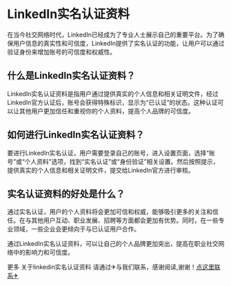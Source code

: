 # LinkedIn实名认证资料

在当今社交网络时代，LinkedIn已经成为了专业人士展示自己的重要平台。为了确保用户信息的真实性和可信度，LinkedIn提供了实名认证的功能，让用户可以通过验证身份来增加账号的可信度和权威性。

## 什么是LinkedIn实名认证资料？

LinkedIn实名认证资料是指用户通过提供真实的个人信息和相关证明文件，经过LinkedIn官方认证后，账号会获得特殊标识，显示为“已认证”的状态。这种认证可以让其他用户更加信任和重视你的个人资料，提高个人品牌的可信度。

## 如何进行LinkedIn实名认证资料？

要进行LinkedIn实名认证，用户需要登录自己的账号，进入设置页面，选择“账号”或“个人资料”选项，找到“实名认证”或“身份验证”相关设置。然后按照提示，提供真实的个人信息和相关证明文件，提交给LinkedIn官方进行审核。

## 实名认证资料的好处是什么？

通过实名认证，用户的个人资料将会更加可信和权威，能够吸引更多的关注和信任。在与其他用户互动、职业发展、招聘等方面都会更加有优势。同时，在一些专业领域，一些企业会更倾向于与已认证用户合作。

通过LinkedIn实名认证资料，可以让自己的个人品牌更加突出，提高在职业社交网络中的影响力和可信度。

更多 关于linkedin实名认证资料 请通过✈与我们联系，感谢阅读,谢谢！[点这里联系✈](https://a.k02.cc)